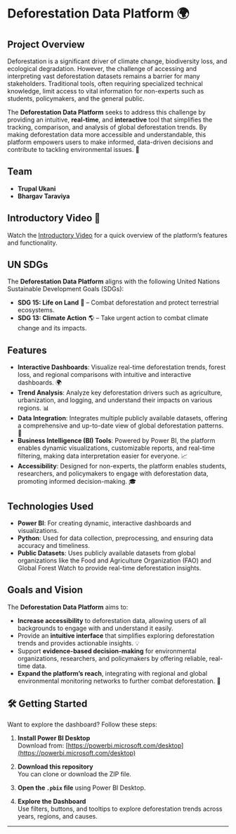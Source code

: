 # Deforestation Data Platform 🌍

## Project Overview

Deforestation is a significant driver of climate change, biodiversity loss, and ecological degradation. However, the challenge of accessing and interpreting vast deforestation datasets remains a barrier for many stakeholders. Traditional tools, often requiring specialized technical knowledge, limit access to vital information for non-experts such as students, policymakers, and the general public.

The **Deforestation Data Platform** seeks to address this challenge by providing an intuitive, **real-time**, and **interactive** tool that simplifies the tracking, comparison, and analysis of global deforestation trends. By making deforestation data more accessible and understandable, this platform empowers users to make informed, data-driven decisions and contribute to tackling environmental issues. 🌱

## Team

- **Trupal Ukani**
- **Bhargav Taraviya**

## Introductory Video 🎥

Watch the [Introductory Video](https://youtu.be/fTAHoq9aTMU) for a quick overview of the platform’s features and functionality.

## UN SDGs

The **Deforestation Data Platform** aligns with the following United Nations Sustainable Development Goals (SDGs):

- **SDG 15: Life on Land** 🌳 – Combat deforestation and protect terrestrial ecosystems.
- **SDG 13: Climate Action** 🌎 – Take urgent action to combat climate change and its impacts.

## Features

- **Interactive Dashboards**: Visualize real-time deforestation trends, forest loss, and regional comparisons with intuitive and interactive dashboards. 🌍
- **Trend Analysis**: Analyze key deforestation drivers such as agriculture, urbanization, and logging, and understand their impacts on various regions. 📊
- **Data Integration**: Integrates multiple publicly available datasets, offering a comprehensive and up-to-date view of global deforestation patterns. 🔄
- **Business Intelligence (BI) Tools**: Powered by Power BI, the platform enables dynamic visualizations, customizable reports, and real-time filtering, making data interpretation easier for everyone. 📈
- **Accessibility**: Designed for non-experts, the platform enables students, researchers, and policymakers to engage with deforestation data, promoting informed decision-making. 🎓

## Technologies Used

- **Power BI**: For creating dynamic, interactive dashboards and visualizations.
- **Python**: Used for data collection, preprocessing, and ensuring data accuracy and timeliness. 
- **Public Datasets**: Uses publicly available datasets from global organizations like the Food and Agriculture Organization (FAO) and Global Forest Watch to provide real-time deforestation insights.

## Goals and Vision

The **Deforestation Data Platform** aims to:

- **Increase accessibility** to deforestation data, allowing users of all backgrounds to engage with and understand it easily.
- Provide an **intuitive interface** that simplifies exploring deforestation trends and provides actionable insights. 💡
- Support **evidence-based decision-making** for environmental organizations, researchers, and policymakers by offering reliable, real-time data.
- **Expand the platform’s reach**, integrating with regional and global environmental monitoring networks to further combat deforestation. 🌱

## 🛠 Getting Started

Want to explore the dashboard? Follow these steps:

1. **Install Power BI Desktop**  
   Download from: [https://powerbi.microsoft.com/desktop](https://powerbi.microsoft.com/desktop)

2. **Download this repository**  
   You can clone or download the ZIP file.

3. **Open the `.pbix` file** using Power BI Desktop.

4. **Explore the Dashboard**  
   Use filters, buttons, and tooltips to explore deforestation trends across years, regions, and causes.

---
